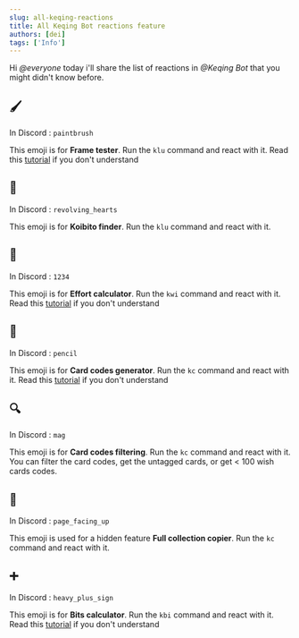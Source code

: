 ```yaml
---
slug: all-keqing-reactions
title: All Keqing Bot reactions feature
authors: [dei]
tags: ['Info']
---
```


Hi *@everyone* today i'll share the list of reactions in *@Keqing Bot* that you might didn't know before.
<!-- truncate -->
## 🖌️ 
In Discord : `paintbrush`

This emoji is for **Frame tester**. Run the `klu` command and react with it. Read this [tutorial](http://localhost:3000/docs/Features/frame-tester) if you don't understand

## 💞 
In Discord : `revolving_hearts`

This emoji is for **Koibito finder**. Run the `klu` command and react with it.

## 🔢
In Discord : `1234`

This emoji is for **Effort calculator**. Run the `kwi` command and react with it. Read this [tutorial](http://localhost:3000/docs/Features/effort-calculator) if you don't understand

## 📝
In Discord : `pencil`

This emoji is for **Card codes generator**. Run the `kc` command and react with it. Read this [tutorial](http://localhost:3000/docs/Features/card-codes-generator) if you don't understand

## 🔍
In Discord : `mag`

This emoji is for **Card codes filtering**. Run the `kc` command and react with it. You can filter the card codes, get the untagged cards, or get < 100 wish cards codes.

## 📄
In Discord : `page_facing_up`

This emoji is used for a hidden feature **Full collection copier**. Run the `kc` command and react with it.

## ➕
In Discord : `heavy_plus_sign`

This emoji is for **Bits calculator**. Run the `kbi` command and react with it. Read this [tutorial](http://localhost:3000/docs/Features/bits-calculator) if you don't understand